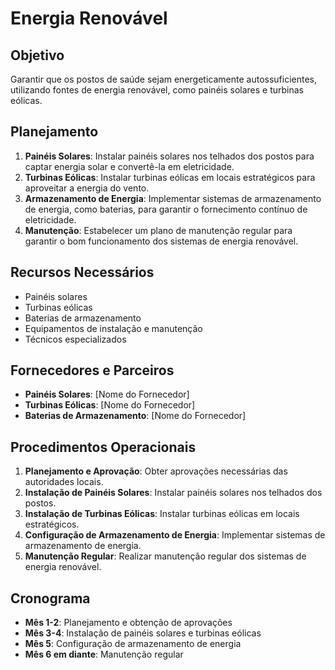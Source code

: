 
# Energia Renovável

## Objetivo
Garantir que os postos de saúde sejam energeticamente autossuficientes, utilizando fontes de energia renovável, como painéis solares e turbinas eólicas.

## Planejamento
1. **Painéis Solares**: Instalar painéis solares nos telhados dos postos para captar energia solar e convertê-la em eletricidade.
2. **Turbinas Eólicas**: Instalar turbinas eólicas em locais estratégicos para aproveitar a energia do vento.
3. **Armazenamento de Energia**: Implementar sistemas de armazenamento de energia, como baterias, para garantir o fornecimento contínuo de eletricidade.
4. **Manutenção**: Estabelecer um plano de manutenção regular para garantir o bom funcionamento dos sistemas de energia renovável.

## Recursos Necessários
- Painéis solares
- Turbinas eólicas
- Baterias de armazenamento
- Equipamentos de instalação e manutenção
- Técnicos especializados

## Fornecedores e Parceiros
- **Painéis Solares**: [Nome do Fornecedor]
- **Turbinas Eólicas**: [Nome do Fornecedor]
- **Baterias de Armazenamento**: [Nome do Fornecedor]

## Procedimentos Operacionais
1. **Planejamento e Aprovação**: Obter aprovações necessárias das autoridades locais.
2. **Instalação de Painéis Solares**: Instalar painéis solares nos telhados dos postos.
3. **Instalação de Turbinas Eólicas**: Instalar turbinas eólicas em locais estratégicos.
4. **Configuração de Armazenamento de Energia**: Implementar sistemas de armazenamento de energia.
5. **Manutenção Regular**: Realizar manutenção regular dos sistemas de energia renovável.

## Cronograma
- **Mês 1-2**: Planejamento e obtenção de aprovações
- **Mês 3-4**: Instalação de painéis solares e turbinas eólicas
- **Mês 5**: Configuração de armazenamento de energia
- **Mês 6 em diante**: Manutenção regular
